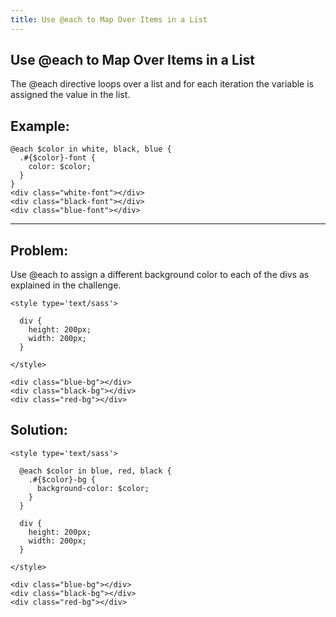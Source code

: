```yaml
---
title: Use @each to Map Over Items in a List
---
```

## Use @each to Map Over Items in a List

The @each directive loops over a list and for each iteration the variable is assigned the value in the list.

## Example:

```
@each $color in white, black, blue {
  .#{$color}-font {
    color: $color;
  }
}
<div class="white-font"></div>
<div class="black-font"></div>
<div class="blue-font"></div>
```
---

## Problem: 
Use @each to assign a different background color to each of the divs as explained in the challenge.
```
<style type='text/sass'>

  div {
    height: 200px;
    width: 200px;
  }
  
</style>

<div class="blue-bg"></div>
<div class="black-bg"></div>
<div class="red-bg"></div>
```

## Solution: 
```
<style type='text/sass'>

  @each $color in blue, red, black {
    .#{$color}-bg {
      background-color: $color;
    }
  }
  
  div {
    height: 200px;
    width: 200px;
  }
  
</style>

<div class="blue-bg"></div>
<div class="black-bg"></div>
<div class="red-bg"></div>
```
